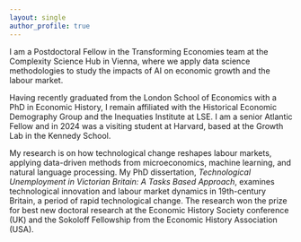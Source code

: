 ```yaml
---
layout: single
author_profile: true
---
```


<!--
You don't need to edit this file, it's empty on purpose.
Edit theme's home layout instead if you want to make changes.
See: https://jekyllrb.com/docs/themes/#overriding-theme-defaults

https://youtu.be/Pof342wGt78
-->

I am a Postdoctoral Fellow in the Transforming Economies team at the Complexity Science Hub in Vienna, where we apply data science methodologies to study the impacts of AI on economic growth and the labour market. 

Having recently graduated from the London School of Economics with a PhD in Economic History, I remain affiliated with the Historical Economic Demography Group and the Inequaties Institute at LSE. I am a senior Atlantic Fellow and in 2024 was a visiting student at Harvard, based at the Growth Lab in the Kennedy School. 

My research is on how technological change reshapes labour markets, applying data-driven methods from microeconomics, machine learning, and natural language processing. My PhD dissertation, *Technological Unemployment in Victorian Britain: A Tasks Based Approach*, examines technological innovation and labour market dynamics in 19th-century Britain, a period of rapid technological change. The research won the prize for best new doctoral research at the Economic History Society conference (UK) and the Sokoloff Fellowship from the Economic History Association (USA). 


